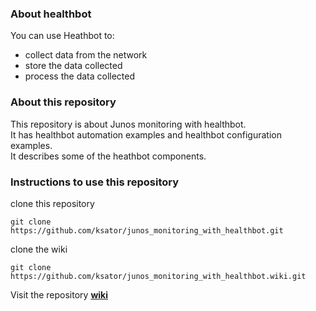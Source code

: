 ### About healthbot

You can use Heathbot to:
 - collect data from the network
 - store the data collected
 - process the data collected

### About this repository

This repository is about Junos monitoring with healthbot.  
It has healthbot automation examples and healthbot configuration examples.  
It describes some of the heathbot components.    

### Instructions to use this repository 

clone this repository
```
git clone https://github.com/ksator/junos_monitoring_with_healthbot.git
```
clone the wiki
```
git clone https://github.com/ksator/junos_monitoring_with_healthbot.wiki.git
```
Visit the repository [**wiki**](https://github.com/ksator/junos_monitoring_with_healthbot/wiki)

